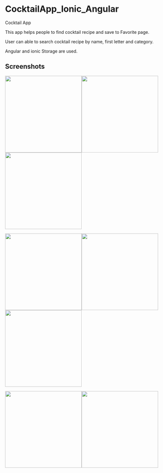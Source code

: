 # CocktailApp_Ionic_Angular

Cocktail App 

This app helps people to find cocktail recipe and save to Favorite page.  

User can able to search cocktail recipe by name, first letter and category. 

Angular and ionic Storage are used.



## Screenshots


<img src="https://user-images.githubusercontent.com/55505154/135707949-17b53911-c0ea-41d4-b1f8-bd9c0cf9f1e2.JPG" width="250"><img src="https://user-images.githubusercontent.com/55505154/135707956-8bdc6bb5-3100-4520-88d5-317c289ed749.JPG" width="250"><img src="https://user-images.githubusercontent.com/55505154/135707997-82a66be4-3780-44d1-9525-ae0b2acb9b10.JPG" width="250">

<img src="https://user-images.githubusercontent.com/55505154/135707968-fcd28f97-f142-49f6-948a-847f00fa5cfe.JPG" width="250"><img src="https://user-images.githubusercontent.com/55505154/135707975-18842a4e-17f8-4383-978a-10c1ee9ffc7c.JPG" width="250"><img src="https://user-images.githubusercontent.com/55505154/135707988-3708242d-e6ac-478e-9391-6745e86209a8.JPG" width="250">

<img src="https://user-images.githubusercontent.com/55505154/135707999-6e6ad912-04ba-4c0c-8cfe-b7769369a686.JPG" width="250"><img src="https://user-images.githubusercontent.com/55505154/135707994-5a6705af-4b41-48a7-9168-809c065df439.JPG" width="250">

